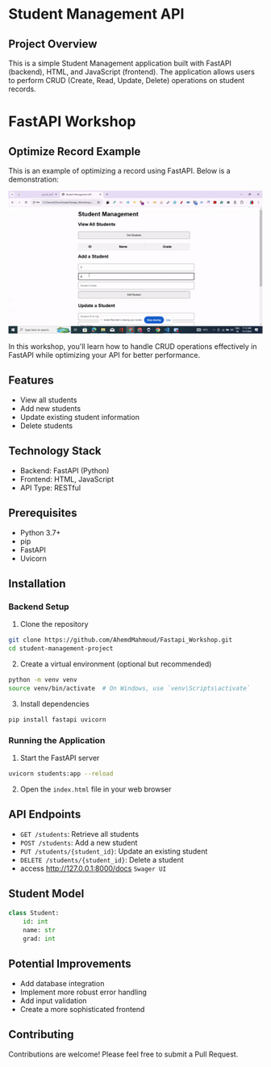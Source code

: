 # Student Management API

## Project Overview
This is a simple Student Management application built with FastAPI (backend), HTML, and JavaScript (frontend). The application allows users to perform CRUD (Create, Read, Update, Delete) operations on student records.

# FastAPI Workshop

## Optimize Record Example

This is an example of optimizing a record using FastAPI. Below is a demonstration:

![Optimize Record](https://github.com/AhemdMahmoud/Fastapi_Workshop/raw/main/Record_optimize.gif)

In this workshop, you'll learn how to handle CRUD operations effectively in FastAPI while optimizing your API for better performance.


## Features
- View all students
- Add new students
- Update existing student information
- Delete students

## Technology Stack
- Backend: FastAPI (Python)
- Frontend: HTML, JavaScript
- API Type: RESTful

## Prerequisites
- Python 3.7+
- pip
- FastAPI
- Uvicorn

## Installation

### Backend Setup
1. Clone the repository
```bash
git clone https://github.com/AhemdMahmoud/Fastapi_Workshop.git
cd student-management-project
```

2. Create a virtual environment (optional but recommended)
```bash
python -m venv venv
source venv/bin/activate  # On Windows, use `venv\Scripts\activate`
```

3. Install dependencies
```bash
pip install fastapi uvicorn
```

### Running the Application
1. Start the FastAPI server
```bash
uvicorn students:app --reload
```

2. Open the `index.html` file in your web browser

## API Endpoints
- `GET /students`: Retrieve all students
- `POST /students`: Add a new student
- `PUT /students/{student_id}`: Update an existing student
- `DELETE /students/{student_id}`: Delete a student
- access http://127.0.0.1:8000/docs `Swager UI`

## Student Model
```python
class Student:
    id: int
    name: str
    grad: int
```

## Potential Improvements
- Add database integration
- Implement more robust error handling
- Add input validation
- Create a more sophisticated frontend


## Contributing
Contributions are welcome! Please feel free to submit a Pull Request.
